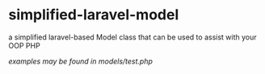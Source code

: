 # simplified-laravel-model
a simplified laravel-based Model class that can be used to assist with your OOP PHP

*examples may be found in models/test.php*
